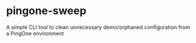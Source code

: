 # pingone-sweep

A simple CLI tool to clean unnecessary demo/orphaned configuration from a PingOne environment
